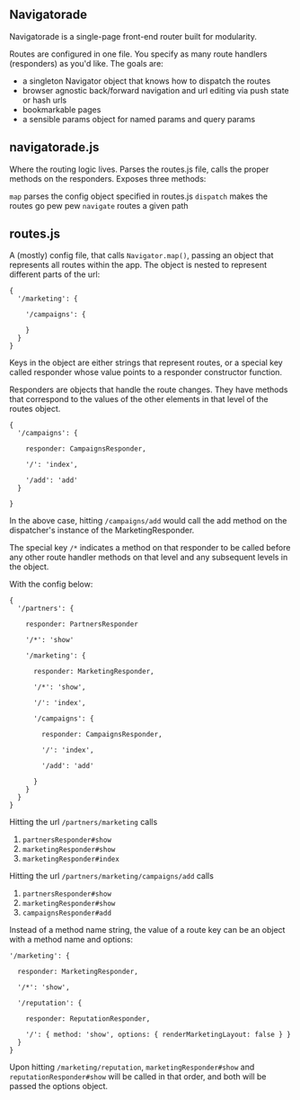 Navigatorade
---

Navigatorade is a single-page front-end router built for modularity.

Routes are configured in one file.  You specify as many route handlers (responders) as you'd like. The goals are:

- a singleton Navigator object that knows how to dispatch the routes
- browser agnostic back/forward navigation and url editing via push state or hash urls
- bookmarkable pages
- a sensible params object for named params and query params

navigatorade.js
---

Where the routing logic lives. Parses the routes.js file, calls the proper methods on the responders.
Exposes three methods:

```map```       parses the config object specified in routes.js
```dispatch```  makes the routes go pew pew
```navigate```  routes a given path

routes.js
---

A (mostly) config file, that calls ```Navigator.map()```, passing an object that represents all routes within the app.  The object is nested to represent different parts of the url:

```
{
  '/marketing': {

    '/campaigns': {

    }
  }
}
```

Keys in the object are either strings that represent routes, or a special key called responder whose value points to a responder constructor function.

Responders are objects that handle the route changes. They have methods that correspond to the values of the other elements in that level of the routes object.

```
{
  '/campaigns': {

    responder: CampaignsResponder,

    '/': 'index',

    '/add': 'add'
  }

}
```

In the above case, hitting ```/campaigns/add``` would call the add method on the dispatcher's instance of the MarketingResponder.

The special key ```/*``` indicates a method on that responder to be called before any other route handler methods on that level and any subsequent levels in the object.

With the config below:

```
{
  '/partners': {

    responder: PartnersResponder

    '/*': 'show'

    '/marketing': {

      responder: MarketingResponder,

      '/*': 'show',

      '/': 'index',

      '/campaigns': {

        responder: CampaignsResponder,

        '/': 'index',

        '/add': 'add'

      }
    }
  }
}
```

Hitting the url ```/partners/marketing``` calls

1) ```partnersResponder#show```
2) ```marketingResponder#show```
3) ```marketingResponder#index```

Hitting the url ```/partners/marketing/campaigns/add``` calls

1) ```partnersResponder#show```
2) ```marketingResponder#show```
3) ```campaignsResponder#add```

Instead of a method name string, the value of a route key can be an object with a method name and options:

```
'/marketing': {

  responder: MarketingResponder,

  '/*': 'show',

  '/reputation': {

    responder: ReputationResponder,

    '/': { method: 'show', options: { renderMarketingLayout: false } }
  }
}
```

Upon hitting ```/marketing/reputation```, ```marketingResponder#show``` and ```reputationResponder#show``` will be called in that order, and both will be passed the options object.

